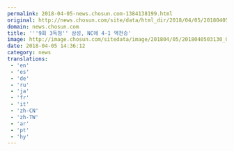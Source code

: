 ```yaml
---
permalink: 2018-04-05-news.chosun.com-1384138199.html
original: http://news.chosun.com/site/data/html_dir/2018/04/05/2018040503213.html
domain: news.chosun.com
title: '''9회 3득점'' 삼성, NC에 4-1 역전승'
image: http://image.chosun.com/sitedata/image/201804/05/2018040503130_0.jpg
date: 2018-04-05 14:36:12
category: news
translations: 
 - 'en'
 - 'es'
 - 'de'
 - 'ru'
 - 'ja'
 - 'fr'
 - 'it'
 - 'zh-CN'
 - 'zh-TW'
 - 'ar'
 - 'pt'
 - 'hy'
---
```


